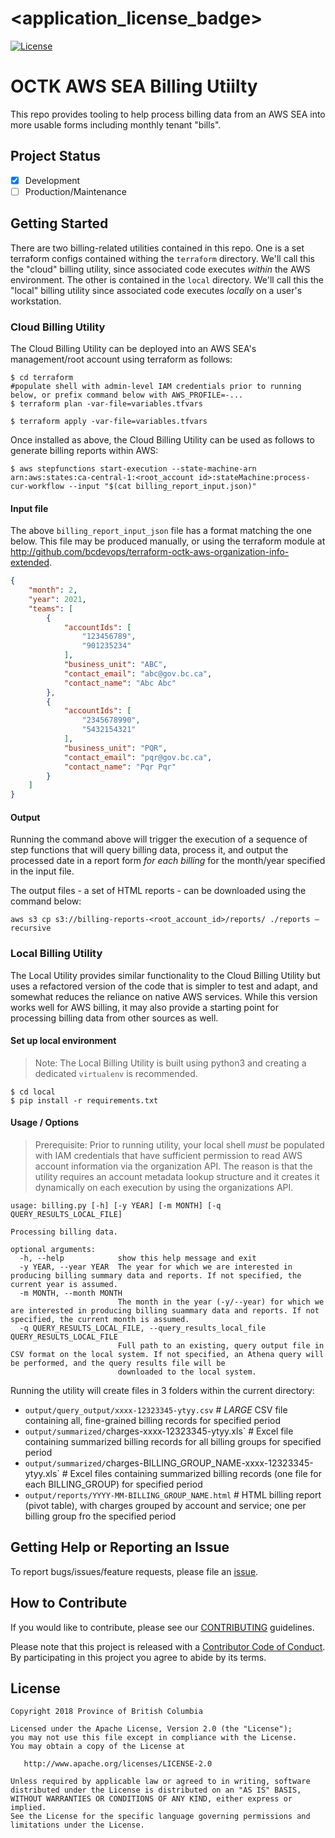 # <application_license_badge>

[![License](https://img.shields.io/badge/License-Apache%202.0-blue.svg)](./LICENSE)

# OCTK AWS SEA Billing Utiilty

This repo provides tooling to help process billing data from an AWS SEA into more usable forms including monthly
tenant "bills".

## Project Status

- [x] Development
- [ ] Production/Maintenance

## Getting Started

There are two billing-related utilities contained in this repo. One is a set terraform configs contained withing
the `terraform` directory. We'll call this the "cloud" billing utility, since associated code executes *within* the AWS
environment. The other is contained in the `local` directory. We'll call this the "local" billing utility since
associated code executes *locally* on a user's workstation.

### Cloud Billing Utility

The Cloud Billing Utility can be deployed into an AWS SEA's management/root account using terraform as follows:

```shell
$ cd terraform
#populate shell with admin-level IAM credentials prior to running below, or prefix command below with AWS_PROFILE=-...  
$ terraform plan -var-file=variables.tfvars

$ terraform apply -var-file=variables.tfvars
```

Once installed as above, the Cloud Billing Utility can be used as follows to generate billing reports within AWS:

```shell
$ aws stepfunctions start-execution --state-machine-arn arn:aws:states:ca-central-1:<root_account id>:stateMachine:process-cur-workflow --input "$(cat billing_report_input.json)" 
```

#### Input file

The above `billing_report_input_json` file has a format matching the one below.  This file may be produced manually, or using the terraform module at http://github.com/bcdevops/terraform-octk-aws-organization-info-extended.

```json
{
	"month": 2,
	"year": 2021,
	"teams": [
		{
			"accountIds": [
				"123456789",
				"901235234"
			],
			"business_unit": "ABC",
			"contact_email": "abc@gov.bc.ca",
			"contact_name": "Abc Abc"
		},
		{
			"accountIds": [
				"2345678990",
				"5432154321"
			],
			"business_unit": "PQR",
			"contact_email": "pqr@gov.bc.ca",
			"contact_name": "Pqr Pqr"
		}
	]
}
```

#### Output

Running the command above will trigger the execution of a sequence of step functions that will query billing data, process it, and output the processed date in a report form *for each billing* for the month/year specified in the input file.

The output files - a set of HTML reports - can be downloaded using the command below:

```shell
aws s3 cp s3://billing-reports-<root_account_id>/reports/ ./reports –recursive
```


### Local Billing Utility

The Local Utility provides similar functionality to the Cloud Billing Utility but uses a refactored version of the code that is simpler to test and adapt, and somewhat reduces the reliance on native AWS services.  While this version works well for AWS billing, it may also provide a starting point for processing billing data from other sources as well.

#### Set up local environment

>Note: The Local Billing Utility is built using python3 and creating a dedicated `virtualenv` is recommended.

```shell
$ cd local
$ pip install -r requirements.txt
```

#### Usage / Options

> Prerequisite: Prior to running utility, your local shell *must* be populated with IAM credentials that have sufficient permission to read AWS account information via the organization API.  The reason is that the utility requires an account metadata lookup structure and it creates it dynamically on each execution  by using the organizations API.

```shell
usage: billing.py [-h] [-y YEAR] [-m MONTH] [-q QUERY_RESULTS_LOCAL_FILE]

Processing billing data.

optional arguments:
  -h, --help            show this help message and exit
  -y YEAR, --year YEAR  The year for which we are interested in producing billing summary data and reports. If not specified, the current year is assumed.
  -m MONTH, --month MONTH
                        The month in the year (-y/--year) for which we are interested in producing billing suammary data and reports. If not specified, the current month is assumed.
  -q QUERY_RESULTS_LOCAL_FILE, --query_results_local_file QUERY_RESULTS_LOCAL_FILE
                        Full path to an existing, query output file in CSV format on the local system. If not specified, an Athena query will be performed, and the query results file will be
                        downloaded to the local system.
```

Running the utility will create files in 3 folders within the current directory:
- `output/query_output/xxxx-12323345-ytyy.csv`  # *LARGE* CSV file containing all, fine-grained billing records for specified period
- `output/summarized/`charges-xxxx-12323345-ytyy.xls`  # Excel file containing summarized billing records for all billing groups for specified period
- `output/summarized/`charges-BILLING_GROUP_NAME-xxxx-12323345-ytyy.xls`  # Excel files containing summarized billing records (one file for each  BILLING_GROUP) for specified period
- `output/reports/YYYY-MM-BILLING_GROUP_NAME.html`  # HTML billing report (pivot table), with charges grouped by account and service; one per billing group fro the specified period  

## Getting Help or Reporting an Issue

<!--- Example below, modify accordingly --->
To report bugs/issues/feature requests, please file an [issue](../../issues).

## How to Contribute

<!--- Example below, modify accordingly --->
If you would like to contribute, please see our [CONTRIBUTING](./CONTRIBUTING.md) guidelines.

Please note that this project is released with a [Contributor Code of Conduct](./CODE_OF_CONDUCT.md). By participating
in this project you agree to abide by its terms.

## License

    Copyright 2018 Province of British Columbia

    Licensed under the Apache License, Version 2.0 (the "License");
    you may not use this file except in compliance with the License.
    You may obtain a copy of the License at

       http://www.apache.org/licenses/LICENSE-2.0

    Unless required by applicable law or agreed to in writing, software
    distributed under the License is distributed on an "AS IS" BASIS,
    WITHOUT WARRANTIES OR CONDITIONS OF ANY KIND, either express or implied.
    See the License for the specific language governing permissions and
    limitations under the License.
